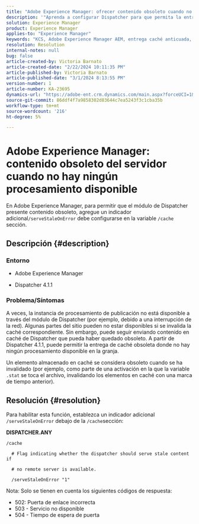 ```yaml
---
title: "Adobe Experience Manager: ofrecer contenido obsoleto cuando no hay ningún procesamiento disponible"
description: '"Aprenda a configurar Dispatcher para que permita la entrega de caché obsoleta cuando no haya ningún procesamiento disponible en Adobe Experience Manager".'
solution: Experience Manager
product: Experience Manager
applies-to: "Experience Manager"
keywords: "KCS, Adobe Experience Manager AEM, entrega caché anticuada, entrega contenido anticuado, solución de problemas, solución de problemas, Dispatcher,"
resolution: Resolution
internal-notes: null
bug: false
article-created-by: Victoria Barnato
article-created-date: "2/22/2024 10:11:35 PM"
article-published-by: Victoria Barnato
article-published-date: "3/1/2024 8:13:55 PM"
version-number: 1
article-number: KA-23695
dynamics-url: "https://adobe-ent.crm.dynamics.com/main.aspx?forceUCI=1&pagetype=entityrecord&etn=knowledgearticle&id=d66b5c51-cfd1-ee11-9079-6045bd006295"
source-git-commit: 86ddf4f7a9858302d83644c7ea5243f3c1cba35b
workflow-type: tm+mt
source-wordcount: '216'
ht-degree: 5%

---
```


# Adobe Experience Manager: contenido obsoleto del servidor cuando no hay ningún procesamiento disponible


En Adobe Experience Manager, para permitir que el módulo de Dispatcher presente contenido obsoleto, agregue un indicador adicional`/serveStaleOnError` debe configurarse en la variable `/cache` sección.

## Descripción {#description}


### <b>Entorno</b>

- Adobe Experience Manager


- Dispatcher 4.1.1


### <b>Problema/Síntomas</b>

A veces, la instancia de procesamiento de publicación no está disponible a través del módulo de Dispatcher (por ejemplo, debido a una interrupción de la red). Algunas partes del sitio pueden no estar disponibles si se invalida la caché correspondiente. Sin embargo, puede seguir enviando contenido en caché de Dispatcher que pueda haber quedado obsoleto. A partir de Dispatcher 4.1.1, puede permitir la entrega de caché obsoleta donde no hay ningún procesamiento disponible en la granja.

Un elemento almacenado en caché se considera obsoleto cuando se ha invalidado (por ejemplo, como parte de una activación en la que la variable `.stat` se toca el archivo, invalidando los elementos en caché con una marca de tiempo anterior).


## Resolución {#resolution}


Para habilitar esta función, establezca un indicador adicional `/serveStaleOnError` debajo de la `/cache`sección:

<b>DISPATCHER.ANY</b>


```
/cache

  # Flag indicating whether the dispatcher should serve stale content if

  # no remote server is available.

  /serveStaleOnError "1"
```




Nota: Solo se tienen en cuenta los siguientes códigos de respuesta:

- 502: Puerta de enlace incorrecta
- 503 - Servicio no disponible
- 504 - Tiempo de espera de puerta

